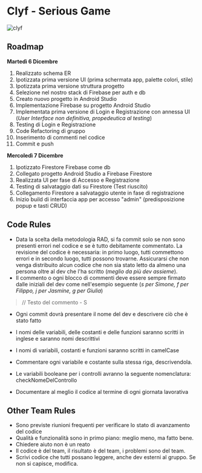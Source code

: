 # Clyf - Serious Game

![clyf](https://user-images.githubusercontent.com/78272736/206232503-3be3ab33-d260-41a0-a4c3-bd21e64bc04d.png)


## Roadmap 
**Martedì 6 Dicembre**
1. Realizzato schema ER
2. Ipotizzata prima versione UI (prima schermata app, palette colori, stile)
3. Ipotizzata prima versione struttura progetto
4. Selezione nel nostro stack di Firebase per auth e db 
5. Creato nuovo progetto in Android Studio
6. Implementazione Firebase su progetto Android Studio
7. Implementata prima versione di Login e Registrazione con annessa UI (*User Interface non definitiva, propedeutica al testing*)
8. Testing di Login e Registrazione
9. Code Refactoring di gruppo
10. Inserimento di commenti nel codice
11. Commit e push

**Mercoledì 7 Dicembre**
1. Ipotizzato Firestore Firebase come db
2. Collegato progetto Android Studio a Firebase Firestore
3. Realizzata UI per fase di Accesso e Registrazione
4. Testing di salvataggio dati su Firestore (Test riuscito)
5. Collegamento Firestore a salvataggio utente in fase di registrazione
6. Inizio build di interfaccia app per accesso "admin" (predisposizione popup e tasti CRUD)

## Code Rules

- Data la scelta della metodologia RAD, si fa commit solo se non sono presenti errori nel codice e se è tutto debitamente commentato. La revisione del codice è necessaria: in primo luogo, tutti commettono errori e in secondo luogo, tutti possono trovarne. Assicurarsi che non venga distribuito alcun codice che non sia stato letto da almeno una persona oltre al dev che l'ha scritto (*meglio da più dev assieme*).
- Il commento o ogni blocco di commenti deve essere sempre firmato dalle iniziali del dev come nell'esempio seguente (*s per Simone, f per Filippo, j per Jasmine, g per Giulia*)
 > // Testo del commento - S

- Ogni commit dovrà presentare il nome del dev e descrivere ciò che è stato fatto

- I nomi delle variabili, delle costanti e delle funzioni saranno scritti in inglese e saranno nomi descrittivi
- I nomi di variabili, costanti e funzioni saranno scritti in camelCase
- Commentare ogni variabile e costante sulla stessa riga, descrivendola.
- Le variabili booleane per i controlli avranno la seguente nomenclatura: checkNomeDelControllo
- Documentare al meglio il codice al termine di ogni giornata lavorativa 


## Other Team Rules
- Sono previste riunioni frequenti per verificare lo stato di avanzamento del codice
- Qualità e funzionalità sono in primo piano: meglio meno, ma fatto bene. 
- Chiedere aiuto non è un reato
- Il codice è del team, il risultato è del team, i problemi sono del team.
- Scrivi codice che tutti possano leggere, anche dev esterni al gruppo. Se non si capisce, modifica.


